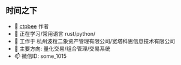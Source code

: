 ## 时间之下


- 🔭 [ctpbee](https://github.com/ctpbee/ctpbee) 作者
- 🌱 正在学习/常用语言 rust/python/
- 👯 工作于 杭州波粒二象资产管理有限公司/宽塔科思信息技术有限公司
- 💬 主要方向: 量化交易/组合管理/交易系统
- 📫 微信ID: some_1015

